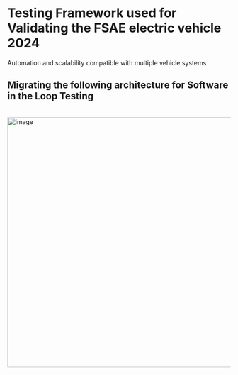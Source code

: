 # Testing Framework used for Validating the FSAE electric vehicle 2024
Automation and scalability compatible with multiple vehicle systems

## Migrating the following architecture for Software in the Loop Testing
<br>

<img width="565" alt="image" src="https://github.com/sfuphantom/TestingFramework/assets/89829682/4bf2bac7-f4b4-4ec8-b354-022d6432ea90">

<br>
